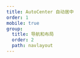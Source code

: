 ```yaml
---
title: AutoCenter 自动居中
order: 1
mobile: true
group:
  title: 导航和布局
  order: 2
  path: navlayout
---
```


<code src="../demo/AutoCenter.jsx"></code>
<API src="../src/AutoCenter.tsx"></API>
